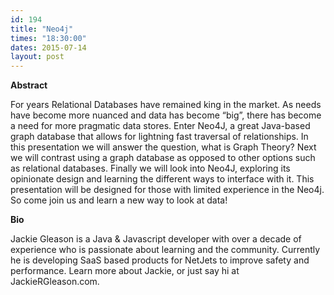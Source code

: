 ```yaml
---
id: 194
title: "Neo4j"
times: "18:30:00"
dates: 2015-07-14
layout: post
---
```

 **Abstract**

For years Relational Databases have remained king in the market. As needs have become more nuanced and data has become “big”, there has become a need for more pragmatic data stores. Enter Neo4J, a great Java-based graph database that allows for lightning fast traversal of relationships. In this presentation we will answer the question, what is Graph Theory? Next we will contrast using a graph database as opposed to other options such as relational databases. Finally we will look into Neo4J, exploring its opinionate design and learning the different ways to interface with it. This presentation will be designed for those with limited experience in the Neo4j. So come join us and learn a new way to look at data!  

**Bio**

Jackie Gleason is a Java & Javascript developer with over a decade of experience who is passionate about learning and the community. Currently he is developing SaaS based products for NetJets to improve safety and performance. Learn more about Jackie, or just say hi at JackieRGleason.com.

